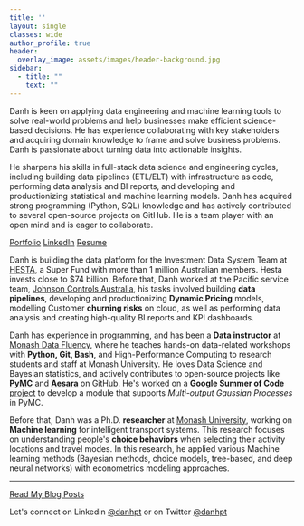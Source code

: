 ```yaml
---
title: ''
layout: single
classes: wide
author_profile: true
header:
  overlay_image: assets/images/header-background.jpg
sidebar:
  - title: ""
    text: ""
---
```


Danh is keen on applying data engineering and machine learning tools to solve real-world problems and help businesses make efficient science-based decisions. He has experience collaborating with key stakeholders and acquiring domain knowledge to frame and solve business problems. Danh is passionate about turning data into actionable insights. 

He sharpens his skills in full-stack data science and engineering cycles, including building data pipelines (ETL/ELT) with infrastructure as code, performing data analysis and BI reports, and developing and productionizing statistical and machine learning models. Danh has acquired strong programming (Python, SQL) knowledge and has actively contributed to several open-source projects on GitHub. He is a team player with an open mind and is eager to collaborate.

<p class="text-center"> <a href="https://danhphan.net/projects/" class="btn btn--info">Portfolio</a> <a href="https://www.linkedin.com/in/danhpt" class="btn btn--info">LinkedIn</a> <a href="https://danhphan.net/resume/" class="btn btn--info">Resume</a> </p>

Danh is building the data platform for the Investment Data System Team at [HESTA](https://www.hesta.com.au/about-us), a Super Fund with more than 1 million Australian members. Hesta invests close to $74 billion. Before that, Danh worked at the Pacific service team, [Johnson Controls Australia](https://www.johnsoncontrols.com/en_au), his tasks involved building **data pipelines**, developing and productionizing **Dynamic Pricing** models, modelling Customer **churning risks** on cloud, as well as performing data analysis and creating high-quality BI reports and KPI dashboards.

Danh has experience in programming, and has been a **Data instructor** at [Monash Data Fluency](https://www.monash.edu/data-fluency/home), where he teaches hands-on data-related workshops with **Python, Git, Bash**, and High-Performance Computing to research students and staff at Monash University. He loves Data Science and Bayesian statistics, and actively contributes to open-source projects like **[PyMC](https://github.com/pymc-devs/pymc/pulls?q=danhphan)** and **[Aesara](https://github.com/aesara-devs/aesara/pulls?q=is%3Apr+author%3Adanhphan)** on GitHub. He's worked on a **Google Summer of Code** [project](https://summerofcode.withgoogle.com/programs/2022/projects/lKwZ8APE) to develop a module that supports *Multi-output Gaussian Processes* in PyMC.

Before that, Danh was a Ph.D. **researcher** at [Monash University](https://www.monash.edu/engineering/its), working on **Machine learning** for intelligent transport systems. This research focuses on understanding people's **choice behaviors** when selecting their activity locations and travel modes. In this research, he applied various Machine learning methods (Bayesian methods, choice models, tree-based, and deep neural networks) with econometrics modeling approaches. 

---

<p class="text-center"><a href="https://danhphan.net/blog/" class="btn btn--info">Read My Blog Posts</a></p>

Let's connect on Linkedin <a href="https://www.linkedin.com/in/danhpt">@danhpt</a> or on Twitter <a href="https://twitter.com/danhpt">@danhpt</a>

<!-- <a class="twitter-timeline" data-height="650" href="https://twitter.com/danhpt?ref_src=twsrc%5Etfw">Tweets by danh phan</a> <script async src="https://platform.twitter.com/widgets.js" charset="utf-8"></script> -->